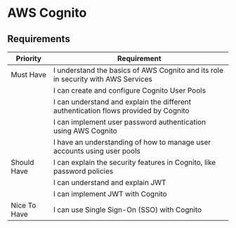# AWS Cognito

## Requirements

| Priority     | Requirement                                                                                                           |
|--------------|-----------------------------------------------------------------------------------------------------------------------|
| Must Have    | I understand the basics of AWS Cognito and its role in security with AWS Services                                     |
|     | I can create and configure Cognito User Pools                                                                       |
|     | I can understand and explain the different authentication flows provided by Cognito                                |
|     | I can implement user password authentication using AWS Cognito                                                       |
|     | I have an understanding of how to manage user accounts using user pools                                                |
| Should Have  | I can explain the security features in Cognito, like password policies                                                |
|   | I can understand and explain JWT                                                                                     |
|   | I can implement JWT with Cognito                                                                                    |
| Nice To Have | I can use Single Sign-On (SSO) with Cognito                                                                          |
